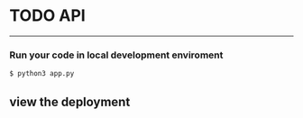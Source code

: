 # TODO API
-------------------------------------------------

### Run your code in local development enviroment

```bash 
$ python3 app.py
```

## view the deployment
